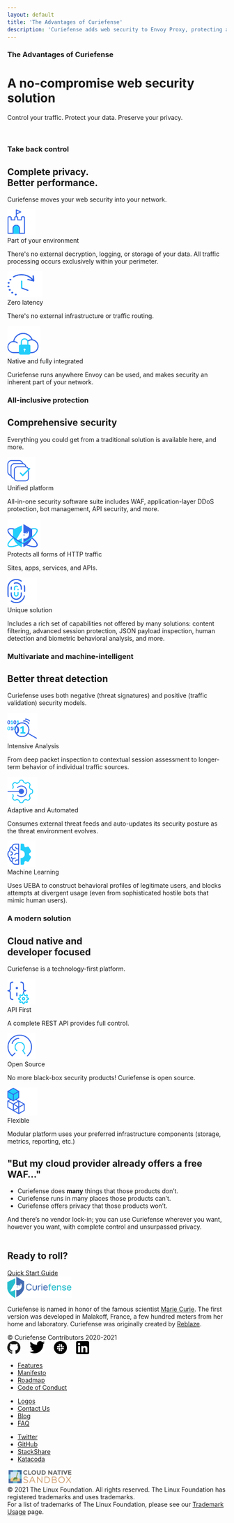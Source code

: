 ```yaml
---
layout: default
title: 'The Advantages of Curiefense'
description: 'Curiefense adds web security to Envoy Proxy, protecting apps, sites, services, and APIs. Here are its advantages compared to other web security solutions.'
---
```


<div class="wrapper">
    <div class="hero-nohome advantages">
      <div class="container w-container">
        <div class="hero-row nohome">
          <div class="row flex-vertical w-row">
            <div class="w-col w-col-6 w-col-stack">
              <div class="item-vertical level-one first">
                <div class="item-vertical first">
                  <h3 class="heading-2 contrast">The Advantages of Curiefense</h3>
                  <h1 class="hero-title nohome contrast">A no-compromise web security solution</h1>
                </div>
                <div class="item-vertical">
                  <p class="paragraph hero-paragraph contrast">Control your traffic. Protect your data. Preserve your privacy.<br></p>
                </div>
              </div>
            </div>
            <div class="no-paddings w-col w-col-6 w-col-stack">
              <div class="hero-image-nohome"><img src="images/isometric_white_bg-06-06.png" srcset="images/isometric_white_bg-06-06-p-500.png 500w, images/isometric_white_bg-06-06-p-800.png 800w, images/isometric_white_bg-06-06-p-1080.png 1080w, images/isometric_white_bg-06-06-p-1600.png 1600w, images/isometric_white_bg-06-06-p-3200.png 3200w, images/isometric_white_bg-06-06.png 6580w" height="" sizes="(max-width: 479px) 93vw, (max-width: 767px) 92vw, (max-width: 991px) 96vw, 610px" alt=""></div>
            </div>
          </div>
        </div>
      </div>
    </div>
    <div class="section columns-icons">
      <div class="container w-container">
        <div class="item-vertical first">
          <h3 class="heading-2">Take back control</h3>
          <h2 class="heading-3">Complete privacy. <br>Better performance.</h2>
          <div class="item-vertical">
            <p class="paragraph hero-paragraph">Curiefense moves your web security into your network.<br></p>
          </div>
        </div>
        <div class="item-vertical">
          <div class="w-layout-grid columns-icons-grid">
            <div class="columns-icons-box">
              <div class="columns-icons-icon-wrapper"><img src="images/castle_1.svg" loading="lazy" height="60" alt=""></div>
              <div class="item-vertical">
                <div class="list-item-title">Part of your environment</div>
                <p class="paragraph">There&#x27;s no external decryption, logging, or storage of your data. All traffic processing occurs exclusively within your perimeter.<br></p>
              </div>
            </div>
            <div class="columns-icons-box">
              <div class="columns-icons-icon-wrapper"><img src="images/speed_1.svg" loading="lazy" height="60" width="81" alt=""></div>
              <div class="item-vertical">
                <div class="list-item-title">Zero latency</div>
                <p class="paragraph">There&#x27;s no external infrastructure or traffic routing.<br></p>
              </div>
            </div>
            <div class="columns-icons-box">
              <div class="columns-icons-icon-wrapper"><img src="images/locked_1.svg" loading="lazy" height="70" alt=""></div>
              <div class="item-vertical">
                <div class="list-item-title">Native and fully integrated</div>
                <p class="paragraph">Curiefense runs anywhere Envoy can be used, and makes security an inherent part of your network.<br></p>
              </div>
            </div>
          </div>
        </div>
      </div>
    </div>
    <div class="section columns-icons contrast">
      <div class="container w-container">
        <div class="item-vertical first">
          <h3 class="heading-2 contrast">All-inclusive protection</h3>
          <h2 class="heading-3 contrast">Comprehensive security</h2>
          <div class="item-vertical">
            <p class="paragraph hero-paragraph contrast">Everything you could get from a traditional solution is available here, and more.<br></p>
          </div>
        </div>
        <div class="item-vertical">
          <div class="w-layout-grid columns-icons-grid">
            <div class="columns-icons-box">
              <div class="columns-icons-icon-wrapper"><img src="images/checklist.svg" loading="lazy" height="60" alt=""></div>
              <div class="item-vertical">
                <div class="list-item-title contrast">Unified platform</div>
                <p class="paragraph contrast">All-in-one security software suite includes WAF, application-layer DDoS protection, bot management, API security, and more.<br></p>
              </div>
            </div>
            <div class="columns-icons-box">
              <div class="columns-icons-icon-wrapper"><img src="images/shield-logo.svg" loading="lazy" height="70" alt=""></div>
              <div class="item-vertical">
                <div class="list-item-title contrast">Protects all forms of HTTP traffic</div>
                <p class="paragraph contrast">Sites, apps, services, and APIs.<br></p>
              </div>
            </div>
            <div class="columns-icons-box">
              <div class="columns-icons-icon-wrapper"><img src="images/unique.svg" loading="lazy" height="63" alt=""></div>
              <div class="item-vertical">
                <div class="list-item-title contrast">Unique solution</div>
                <p class="paragraph contrast">Includes a rich set of capabilities not offered by many solutions: content filtering, advanced session protection, JSON payload inspection, human detection and biometric behavioral analysis, and more.<br></p>
              </div>
            </div>
          </div>
        </div>
      </div>
    </div>
    <div class="section columns-icons">
      <div class="container w-container">
        <div class="item-vertical first">
          <h3 class="heading-2">Multivariate and machine-intelligent</h3>
          <h2 class="heading-3">Better threat detection</h2>
          <div class="item-vertical">
            <p class="paragraph hero-paragraph">Curiefense uses both negative (threat signatures) and positive (traffic validation) security models.<br></p>
          </div>
        </div>
        <div class="item-vertical">
          <div class="w-layout-grid columns-icons-grid">
            <div class="columns-icons-box">
              <div class="columns-icons-icon-wrapper"><img src="images/inspection.svg" loading="lazy" height="65" alt=""></div>
              <div class="item-vertical">
                <div class="list-item-title">Intensive Analysis</div>
                <p class="paragraph">From deep packet inspection to contextual session assessment to longer-term behavior of individual traffic sources.<br></p>
              </div>
            </div>
            <div class="columns-icons-box">
              <div class="columns-icons-icon-wrapper"><img src="images/autoupdates.svg" loading="lazy" height="65" alt=""></div>
              <div class="item-vertical">
                <div class="list-item-title">Adaptive and Automated</div>
                <p class="paragraph">Consumes external threat feeds and auto-updates its security posture as the threat environment evolves.<br></p>
              </div>
            </div>
            <div class="columns-icons-box">
              <div class="columns-icons-icon-wrapper"><img src="images/machine-learning.svg" loading="lazy" height="60" alt=""></div>
              <div class="item-vertical">
                <div class="list-item-title">Machine Learning</div>
                <p class="paragraph">Uses UEBA to construct behavioral profiles of legitimate users, and blocks attempts at divergent usage (even from sophisticated hostile bots that mimic human users).<br></p>
              </div>
            </div>
          </div>
        </div>
      </div>
    </div>
    <div class="section columns-icons white">
      <div class="container w-container">
        <div class="item-vertical first">
          <h3 class="heading-2">A modern solution</h3>
          <h2 class="heading-3">Cloud native and <br>developer focused</h2>
          <div class="item-vertical">
            <p class="paragraph hero-paragraph">Curiefense is a technology-first platform.<br></p>
          </div>
        </div>
        <div class="item-vertical">
          <div class="w-layout-grid columns-icons-grid">
            <div class="columns-icons-box">
              <div class="columns-icons-icon-wrapper"><img src="images/API.svg" loading="lazy" height="60" alt=""></div>
              <div class="item-vertical">
                <div class="list-item-title">API First</div>
                <p class="paragraph">A complete REST API provides full control.<br></p>
              </div>
            </div>
            <div class="columns-icons-box">
              <div class="columns-icons-icon-wrapper"><img src="images/open-source.svg" loading="lazy" height="60" alt=""></div>
              <div class="item-vertical">
                <div class="list-item-title">Open Source</div>
                <p class="paragraph">No more black-box security products! Curiefense is open source.<br></p>
              </div>
            </div>
            <div class="columns-icons-box">
              <div class="columns-icons-icon-wrapper"><img src="images/modular.svg" loading="lazy" height="64" alt=""></div>
              <div class="item-vertical">
                <div class="list-item-title">Flexible</div>
                <p class="paragraph">Modular platform uses your preferred infrastructure components (storage, metrics, reporting, etc.)<br></p>
              </div>
            </div>
          </div>
        </div>
      </div>
    </div>
    <div class="section waf">
      <div class="container w-container">
        <div class="row-section flex-vertical w-row">
          <div class="w-col w-col-11">
            <div class="item-vertical first">
              <h2 class="heading-3">&quot;But my cloud provider already offers a free WAF…&quot;</h2>
              <div class="item-vertical"></div>
            </div>
            <div class="item-vertical">
              <ul role="list" class="list">
                <li class="list-item alt">
                  <div class="paragraph">Curiefense does <strong class="bold-text-2">many</strong> things that those products don’t.</div>
                </li>
                <li class="list-item alt">
                  <div class="paragraph">Curiefense runs in many places those products can’t.</div>
                </li>
                <li class="list-item alt">
                  <div class="paragraph">Curiefense offers privacy that those products won’t.</div>
                </li>
              </ul>
            </div>
            <div class="item-vertical">
              <p class="paragraph">And there’s no vendor lock-in; you can use Curiefense wherever you want, however you want, with complete control and unsurpassed privacy.<br><br></p>
            </div>
          </div>
          <div class="w-col w-col-1"></div>
        </div>
      </div>
    </div>
    <div id="cta" class="section cta">
      <div class="container w-container">
        <div class="row-section w-row">
          <div class="w-col w-col-6 w-col-stack">
            <div class="item-vertical first">
              <h2 class="heading-3 contrast">Ready to roll?</h2>
              <div class="div-block-2">
                <a href="https://docs.curiefense.io/installation/getting-started-with-curiefense" target="_blank" class="button alt2 w-inline-block">
                  <div class="text-block">Quick Start Guide</div>
                </a>
              </div>
            </div>
          </div>
          <div class="w-col w-col-3 w-col-stack">
            <div class="ready-to-roll-button-wrapper"></div>
          </div>
          <div class="w-col w-col-3 w-col-stack">
            <div class="ready-to-roll-button-wrapper">
              <a href="contact-us.html" class="button alt3 w-inline-block"></a>
            </div>
          </div>
        </div>
      </div>
    </div>
    <div class="section footer">
      <div class="container w-container">
        <div class="w-row">
          <div class="w-col w-col-4"><img src="images/curie-01.svg" width="147" alt="">
            <div class="footer-description">
              <p class="paragraph">Curiefense is named in honor of the famous scientist <a href="marie-curie.html" target="_blank">Marie Curie</a>. The first version was developed in Malakoff, France, a few hundred meters from her home and laboratory. Curiefense was originally created by <a href="https://www.reblaze.com/" target="_blank">Reblaze</a>.<br></p>
            </div>
            <div class="footer-copyright">© Curiefense Contributors 2020-2021</div>
            <div class="columns w-row">
              <div class="w-col w-col-2 w-col-small-3 w-col-tiny-3">
                <a href="https://github.com/curiefense" target="_blank" class="w-inline-block"><img src="images/github.svg" loading="lazy" width="30" alt=""></a>
              </div>
              <div class="w-col w-col-2 w-col-small-3 w-col-tiny-3">
                <a href="https://twitter.com/curiefense" target="_blank" class="w-inline-block"><img src="images/twitter.svg" loading="lazy" width="35" alt=""></a>
              </div>
              <div class="w-col w-col-2 w-col-small-3 w-col-tiny-3">
                <a href="https://join.slack.com/t/curiefense/shared_invite/zt-nc8lyrjo-JJoY2mwrqNOfkmoA6ycTHg" target="_blank" class="w-inline-block"><img src="images/slack.svg" loading="lazy" width="30" alt=""></a>
              </div>
              <div class="w-col w-col-6 w-col-small-3 w-col-tiny-3">
                <a href="https://www.linkedin.com/company/curiefense" target="_blank" class="w-inline-block"><img src="images/linkedin.svg" loading="lazy" width="30" alt=""></a>
              </div>
            </div>
          </div>
          <div class="w-col w-col-2"></div>
          <div class="w-col w-col-2">
            <ul role="list" class="footer-list">
              <li class="footer-list-item">
                <a href="features.html" class="footer-list-item-link">Features</a>
              </li>
              <li class="footer-list-item">
                <a href="manifesto.html" class="footer-list-item-link">Manifesto</a>
              </li>
              <li class="footer-list-item">
                <a href="https://github.com/curiefense/curiefense/blob/master/ROADMAP.md" target="_blank" class="footer-list-item-link">Roadmap</a>
              </li>
              <li class="footer-list-item">
                <a href="https://github.com/curiefense/curiefense/blob/master/CODE_OF_CONDUCT.md" target="_blank" class="footer-list-item-link">Code of Conduct</a>
              </li>
            </ul>
          </div>
          <div class="w-col w-col-2">
            <ul role="list" class="footer-list second">
              <li class="footer-list-item">
                <a href="https://github.com/cncf/artwork/blob/master/examples/sandbox.md#curiefense-logos" target="_blank" class="footer-list-item-link">Logos</a>
              </li>
              <li class="footer-list-item">
                <a href="contact-us.html" class="footer-list-item-link">Contact Us</a>
              </li>
              <li class="footer-list-item">
                <a href="blog.html" class="footer-list-item-link">Blog</a>
              </li>
              <li class="footer-list-item">
                <a href="faq.html" class="footer-list-item-link">FAQ</a>
              </li>
            </ul>
          </div>
          <div class="w-col w-col-2">
            <ul role="list" class="footer-list second">
              <li class="footer-list-item">
                <a href="https://twitter.com/curiefense" target="_blank" class="footer-list-item-link">Twitter</a>
              </li>
              <li class="footer-list-item">
                <a href="https://github.com/curiefense/curiefense" target="_blank" class="footer-list-item-link">GitHub</a>
              </li>
              <li class="footer-list-item">
                <a href="https://stackshare.io/curiefense/curiefense" target="_blank" class="footer-list-item-link">StackShare</a>
              </li>
              <li class="footer-list-item">
                <a href="https://www.katacoda.com/curiefense" target="_blank" class="footer-list-item-link">Katacoda</a>
              </li>
            </ul>
          </div>
        </div>
      </div>
      <div class="container-2 w-container">
        <a href="https://www.cncf.io/sandbox-projects/" target="_blank" class="w-inline-block"><img src="images/cncf-sandbox-horizontal-color.svg" loading="lazy" width="150" alt="" class="image-8"></a>
      </div>
      <div class="w-container">
        <div class="text-block-4">© 2021 The Linux Foundation. All rights reserved. The Linux Foundation has registered trademarks and uses trademarks. <br>For a list of trademarks of The Linux Foundation, please see our <a href="https://www.linuxfoundation.org/en/trademark-usage/" target="_blank">Trademark Usage</a> page.</div>
      </div>
    </div>
  </div>
  <script src="https://d3e54v103j8qbb.cloudfront.net/js/jquery-3.5.1.min.dc5e7f18c8.js?site=5f906e60f009d620eb2024dd" type="text/javascript" integrity="sha256-9/aliU8dGd2tb6OSsuzixeV4y/faTqgFtohetphbbj0=" crossorigin="anonymous"></script>
  <script src="js/curiefense.js" type="text/javascript"></script>
  <!-- [if lte IE 9]><script src="https://cdnjs.cloudflare.com/ajax/libs/placeholders/3.0.2/placeholders.min.js"></script><![endif] -->